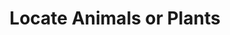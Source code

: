 ---
title: "Locate Animals or Plants"
index: "locate-animals-or-plants"
permalink: /spells/locate-animals-or-plants/
tags:
  - Spell
  - 2nd Level
  - Divination
available_for:
  - Bard
  - Druid
  - Ranger
level: "2nd Level"
school: "Divination"
comp:
  - V
  - S
  - M
material: "a bit of fur from a bloodhound."
ritual: true
description: |
  Describe or name a specific kind of beast or plant. Concentrating on the voice of nature in your surroundings, you learn the direction and distance to the closest creature or plant of that kind within 5 miles, if any are present.
excerpt: "Describe or name a specific kind of beast or plant."
source: "Basic Rules"
---